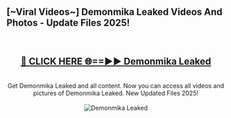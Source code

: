 <h2>[~Viral Videos~] Demonmika Leaked Videos And Photos - Update Files 2025!</h2>
<br>
<div align="center">
<h2><a href="https://top-ai-tools.click/QrbHav" rel="nofollow">🔴 CLICK HERE 🌐==►► Demonmika Leaked</a></h2>
<br>
Get Demonmika Leaked and all content. Now you can access all videos and pictures of Demonmika Leaked. New Updated Files 2025!
<br>
<br>
<a href="https://top-ai-tools.click/QrbHav" rel="nofollow" data-target="animated-image.originalLink"><img src="https://i.ibb.co.com/WyWwxjT/player-gif2.gif" alt="Demonmika Leaked" style="max-width: 100%; display: inline-block;" data-target="animated-image.originalImage"></a>
</div>
<br>